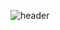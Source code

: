 ![header](https://capsule-render.vercel.app/api?type=soft&color=timeGradient&height=300&section=header&text=Nice%20to%20meet%20you%20!&desc=Jaehyun's%20Profile&fontSize=90)

<!--
**jaejae2374/jaejae2374** is a ✨ _special_ ✨ repository because its `README.md` (this file) appears on your GitHub profile.

Here are some ideas to get you started:

- 🔭 I’m currently working on ...
- 🌱 I’m currently learning ...
- 👯 I’m looking to collaborate on ...
- 🤔 I’m looking for help with ...
- 💬 Ask me about ...
- 📫 How to reach me: ...
- 😄 Pronouns: ...
- ⚡ Fun fact: ...
-->
